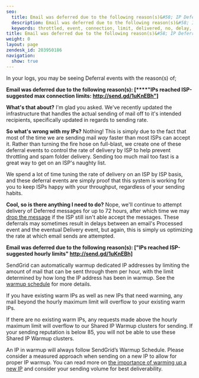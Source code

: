 ```yaml
---
seo:
  title: Email was deferred due to the following reason(s)&#58; IP Deferrals messages
  description: Email was deferred due to the following reason(s)&#58; IP Deferrals messages
  keywords: throttled, event, connection, limit, delivered, no, delay, throttle, processed, IPS, available, per-domain, connetion, IPs were throttled by recipient server, IPs reached ISP-suggested hourly limits, IPs reached ISP-suggested max connection limits http://send.gd/1uKnEBh, suggested, hourly, max, limits
title: Email was deferred due to the following reason(s)&#58; IP Deferrals messages
weight: 0
layout: page
zendesk_id: 203950186
navigation:
  show: true
---
```


In your logs, you may be seeing Deferral events with the reason(s) of;

**Email was deferred due to the following reason(s): [****"IPs reached ISP-suggested max connection limits: http://send.gd/1uKnEBh"]**

**What's that about?** I'm glad you asked. We've recently updated the infrastructure that handles the actual sending of mail off to it's intended recipients, specifically updated in regards to sending rate. 

**So what's wrong with my IPs?**  Nothing! This is simply due to the fact that most of the time we are sending mail _way_ faster than most ISPs can accept it. Rather than turning the fire hose on full-blast, we create one of these deferral events to control the rate of delivery by ISP to help prevent throttling and spam folder delivery. Sending too much mail too fast is a great way to get on an ISP's naughty list.  

We spend a lot of time tuning the rate of delivery on an ISP by ISP basis, and these deferral events are simply proof that this system is working for you to keep ISPs happy with your throughput, regardless of your sending habits.

**Cool, so is there anything I need to do?**  Nope, we'll continue to attempt delivery of Deferred messages for up to 72 hours, after which time we may [drop the message]({{root_url}}/Classroom/Deliver/Undeliverable_Email/my_emails_are_being_dropped.html) if the ISP still isn't able accept the messages. These deferrals may sometimes result in delays between an email's Processed event and the eventual Delivery event, but again, this is simply us optimizing the rate at which email sends are attempted. 

 

**Email was deferred due to the following reason(s): ["IPs reached ISP-suggested hourly limits" http://send.gd/1uKnEBh]** 

SendGrid can automatically warmup dedicated IP addresses by limiting the amount of mail that can be sent through them per hour, with the limit determined by how long the IP address has been in warmup. See the [warmup schedule]({{root_url}}/API_Reference/Web_API_v3/IP_Management/ip_warmup_schedule.html) for more details.

If you have existing warm IPs as well as new IPs that need warming, any mail beyond the hourly maximum limit will overflow to your existing warm IPs.

If there are no existing warm IPs, any requests made above the hourly maximum limit will overflow to our Shared IP Warmup clusters for sending. If your sending reputation is below 85, you will not be able to use these Shared IP Warmup clusters.

An IP in warmup will always follow SendGrid’s Warmup Schedule. Please consider a measured approach when sending on a new IP to allow for proper IP warmup. You can read more on [the importance of warming up a new IP]({{root_url}}/User_Guide/warming_up.html) and consider your sending volume for best deliverability.

 
